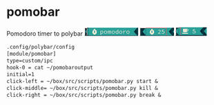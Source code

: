 # pomobar
Pomodoro timer to polybar
![](img/2018-10-09-224812_124x19_scrot.png)
![](img/2018-10-09-224825_79x19_scrot.png)
![](img/2018-10-09-224837_72x20_scrot.png)
~~~
.config/polybar/config
[module/pomobar]
type=custom/ipc
hook-0 = cat ~/pomobaroutput
initial=1
click-left = ~/box/src/scripts/pomobar.py start &
click-middle= ~/box/src/scripts/pomobar.py kill &
click-right = ~/box/src/scripts/pomobar.py break &
~~~
